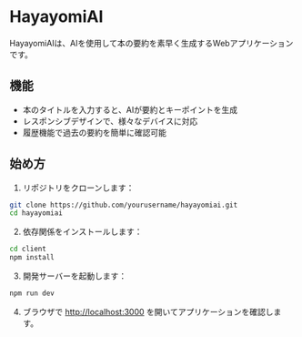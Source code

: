 # HayayomiAI

HayayomiAIは、AIを使用して本の要約を素早く生成するWebアプリケーションです。

## 機能

- 本のタイトルを入力すると、AIが要約とキーポイントを生成
- レスポンシブデザインで、様々なデバイスに対応
- 履歴機能で過去の要約を簡単に確認可能

## 始め方

1. リポジトリをクローンします：

```bash
git clone https://github.com/yourusername/hayayomiai.git
cd hayayomiai
```

2. 依存関係をインストールします：

```bash
cd client
npm install
```

3. 開発サーバーを起動します：

```bash
npm run dev
```

4. ブラウザで [http://localhost:3000](http://localhost:3000) を開いてアプリケーションを確認します。

